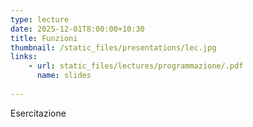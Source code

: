 ```yaml
---
type: lecture
date: 2025-12-01T8:00:00+10:30
title: Funzioni
thumbnail: /static_files/presentations/lec.jpg
links:
    - url: static_files/lectures/programmazione/.pdf
      name: slides
    
---
```


Esercitazione